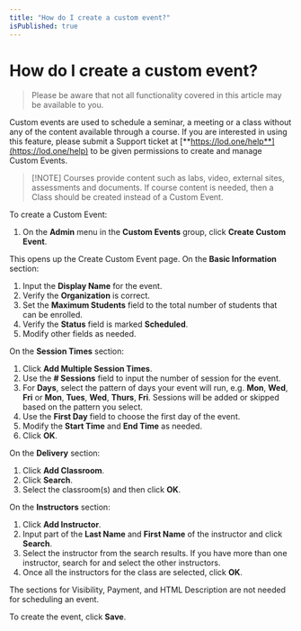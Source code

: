 ```yaml
---
title: "How do I create a custom event?"
isPublished: true
---
```


# How do I create a custom event?

> Please be aware that not all functionality covered in this article may be available to you.

Custom events are used to schedule a seminar, a meeting or a class without any of the content available through a course. If you are interested in using this feature, please submit a Support ticket at [**https://lod.one/help**](https://lod.one/help) to be given permissions to create and manage Custom Events.

>[!NOTE] Courses provide content such as labs, video, external sites, assessments and documents. If course content is needed, then a Class should be created instead of a Custom Event. 

To create a Custom Event:
1. On the **Admin** menu in the **Custom Events** group, click **Create Custom Event**. 

This opens up the Create Custom Event page. On the **Basic Information** section:
1. Input the **Display Name** for the event. 
1. Verify the **Organization** is correct. 
1. Set the **Maximum Students** field to the total number of students that can be enrolled. 
1. Verify the **Status** field is marked **Scheduled**. 
1. Modify other fields as needed.

On the **Session Times** section:
1. Click **Add Multiple Session Times**. 
1. Use the **# Sessions** field to input the number of session for the event. 
1. For **Days**, select the pattern of days your event will run, e.g. **Mon**, **Wed**, **Fri** or **Mon**, **Tues**, **Wed**, **Thurs**, **Fri**. Sessions will be added or skipped based on the pattern you select. 
1. Use the **First Day** field to choose the first day of the event. 
1. Modify the **Start Time** and **End Time** as needed. 
1. Click **OK**.

On the **Delivery** section:
1. Click **Add Classroom**.
1. Click **Search**. 
1. Select the classroom(s) and then click **OK**.

On the **Instructors** section:
1. Click **Add Instructor**. 
1. Input part of the **Last Name** and **First Name** of the instructor and click **Search**. 
1. Select the instructor from the search results. If you have more than one instructor, search for and select the other instructors. 
1. Once all the instructors for the class are selected, click **OK**.

The sections for Visibility, Payment, and HTML Description are not needed for scheduling an event. 

To create the event, click **Save**.
